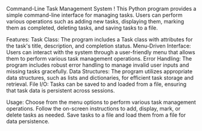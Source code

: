 Command-Line Task Management System ! 
This Python program provides a simple command-line interface for managing tasks. Users can perform various operations such as adding new tasks, displaying them, marking them as completed, deleting tasks, and saving tasks to a file.

Features:
Task Class: The program includes a Task class with attributes for the task's title, description, and completion status.
Menu-Driven Interface: Users can interact with the system through a user-friendly menu that allows them to perform various task management operations.
Error Handling: The program includes robust error handling to manage invalid user inputs and missing tasks gracefully.
Data Structures: The program utilizes appropriate data structures, such as lists and dictionaries, for efficient task storage and retrieval.
File I/O: Tasks can be saved to and loaded from a file, ensuring that task data is persistent across sessions.

Usage:
Choose from the menu options to perform various task management operations.
Follow the on-screen instructions to add, display, mark, or delete tasks as needed.
Save tasks to a file and load them from a file for data persistence.
